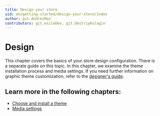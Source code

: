 ```yaml
---
title: Design your store
uid: en/getting-started/design-your-store/index
author: git.AndreiMaz
contributors: git.exileDev, git.DmitriyKulagin
---
```


# Design

This chapter covers the basics of your store design configuration. There is a separate guide on this topic. In this chapter, we examine the theme installation process and media settings. If you need further information on graphic theme customization, refer to the [designer's guide](xref:en/developer/design/index).

## Learn more in the following chapters:

- [Choose and install a theme](xref:en/getting-started/design-your-store/choose-and-install-a-theme)
- [Media settings](xref:en/getting-started/design-your-store/media-settings)
